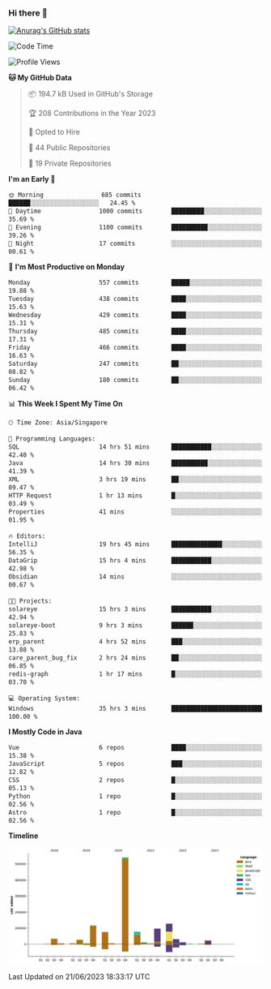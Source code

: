 ### Hi there 👋

[![Anurag's GitHub stats](https://github-readme-stats.vercel.app/api?username=xiumu2017&show_icons=true&theme=radical)](https://github.com/anuraghazra/github-readme-stats)

<!--
**xiumu2017/xiumu2017** is a ✨ _special_ ✨ repository because its `README.md` (this file) appears on your GitHub profile.

Here are some ideas to get you started:

- 🔭 I’m currently working on ...
- 🌱 I’m currently learning ...
- 👯 I’m looking to collaborate on ...
- 🤔 I’m looking for help with ...
- 💬 Ask me about ...
- 📫 How to reach me: ...
- 😄 Pronouns: ...
- ⚡ Fun fact: ...
-->

<!--START_SECTION:waka-->
![Code Time](http://img.shields.io/badge/Code%20Time-1%2C522%20hrs%2034%20mins-blue)

![Profile Views](http://img.shields.io/badge/Profile%20Views-0-blue)

**🐱 My GitHub Data** 

> 📦 194.7 kB Used in GitHub's Storage 
 > 
> 🏆 208 Contributions in the Year 2023
 > 
> 💼 Opted to Hire
 > 
> 📜 44 Public Repositories 
 > 
> 🔑 19 Private Repositories 
 > 
**I'm an Early 🐤** 

```text
🌞 Morning                685 commits         ██████░░░░░░░░░░░░░░░░░░░   24.45 % 
🌆 Daytime                1000 commits        █████████░░░░░░░░░░░░░░░░   35.69 % 
🌃 Evening                1100 commits        ██████████░░░░░░░░░░░░░░░   39.26 % 
🌙 Night                  17 commits          ░░░░░░░░░░░░░░░░░░░░░░░░░   00.61 % 
```
📅 **I'm Most Productive on Monday** 

```text
Monday                   557 commits         █████░░░░░░░░░░░░░░░░░░░░   19.88 % 
Tuesday                  438 commits         ████░░░░░░░░░░░░░░░░░░░░░   15.63 % 
Wednesday                429 commits         ████░░░░░░░░░░░░░░░░░░░░░   15.31 % 
Thursday                 485 commits         ████░░░░░░░░░░░░░░░░░░░░░   17.31 % 
Friday                   466 commits         ████░░░░░░░░░░░░░░░░░░░░░   16.63 % 
Saturday                 247 commits         ██░░░░░░░░░░░░░░░░░░░░░░░   08.82 % 
Sunday                   180 commits         ██░░░░░░░░░░░░░░░░░░░░░░░   06.42 % 
```


📊 **This Week I Spent My Time On** 

```text
🕑︎ Time Zone: Asia/Singapore

💬 Programming Languages: 
SQL                      14 hrs 51 mins      ███████████░░░░░░░░░░░░░░   42.40 % 
Java                     14 hrs 30 mins      ██████████░░░░░░░░░░░░░░░   41.39 % 
XML                      3 hrs 19 mins       ██░░░░░░░░░░░░░░░░░░░░░░░   09.47 % 
HTTP Request             1 hr 13 mins        █░░░░░░░░░░░░░░░░░░░░░░░░   03.49 % 
Properties               41 mins             ░░░░░░░░░░░░░░░░░░░░░░░░░   01.95 % 

🔥 Editors: 
IntelliJ                 19 hrs 45 mins      ██████████████░░░░░░░░░░░   56.35 % 
DataGrip                 15 hrs 4 mins       ███████████░░░░░░░░░░░░░░   42.98 % 
Obsidian                 14 mins             ░░░░░░░░░░░░░░░░░░░░░░░░░   00.67 % 

🐱‍💻 Projects: 
solareye                 15 hrs 3 mins       ███████████░░░░░░░░░░░░░░   42.94 % 
solareye-boot            9 hrs 3 mins        ██████░░░░░░░░░░░░░░░░░░░   25.83 % 
erp_parent               4 hrs 52 mins       ███░░░░░░░░░░░░░░░░░░░░░░   13.88 % 
care_parent_bug_fix      2 hrs 24 mins       ██░░░░░░░░░░░░░░░░░░░░░░░   06.85 % 
redis-graph              1 hr 17 mins        █░░░░░░░░░░░░░░░░░░░░░░░░   03.70 % 

💻 Operating System: 
Windows                  35 hrs 3 mins       █████████████████████████   100.00 % 
```

**I Mostly Code in Java** 

```text
Vue                      6 repos             ████░░░░░░░░░░░░░░░░░░░░░   15.38 % 
JavaScript               5 repos             ███░░░░░░░░░░░░░░░░░░░░░░   12.82 % 
CSS                      2 repos             █░░░░░░░░░░░░░░░░░░░░░░░░   05.13 % 
Python                   1 repo              █░░░░░░░░░░░░░░░░░░░░░░░░   02.56 % 
Astro                    1 repo              █░░░░░░░░░░░░░░░░░░░░░░░░   02.56 % 
```



**Timeline**

![Lines of Code chart](https://raw.githubusercontent.com/xiumu2017/xiumu2017/main/assets/bar_graph.png)


 Last Updated on 21/06/2023 18:33:17 UTC
<!--END_SECTION:waka-->
